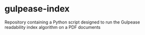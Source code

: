 # gulpease-index
Repository containing a Python script designed to run the Gulpease readability index algorithm on a PDF documents
